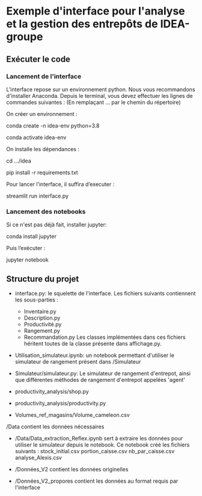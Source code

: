 # Exemple d'interface pour l'analyse et la gestion des entrepôts de IDEA-groupe

## Exécuter le code
### Lancement de l'interface
L'interface repose sur un environnement python. Nous vous recommandons d'installer Anaconda. Depuis le terminal, vous devez effectuer les lignes de commandes suivantes : 
(En remplaçant ... par le chemin du répertoire)

On créer un environnement :

conda create -n idea-env python=3.8

conda activate idea-env

On installe les dépendances :

cd .../idea

pip install -r requirements.txt

Pour lancer l'interface, il suffira d’executer :

streamlit run interface.py

### Lancement des notebooks

Si ce n'est pas déjà fait, installer jupyter: 

conda install jupyter

Puis l’exécuter :

jupyter notebook

## Structure du projet 

- interface.py: le squelette de l'interface. Les fichiers suivants contiennent les sous-parties :
    -   Inventaire.py
    -   Description.py
    -   Productivité.py
    -   Rangement.py
    -   Recommandation.py
    Les classes implémentées dans ces fichiers héritent toutes de la classe présente dans affichage.py.

- Utilisation_simulateur.ipynb: un notebook permettant d'utiliser le simulateur de rangement présent    dans /Simulateur

- Simulateur/simulateur.py: Le simulateur de rangement d'entrepot, ainsi que différentes méthodes de rangement d'entrepot appelées 'agent'

- productivity_analysis/shop.py

- productivity_analysis/productivity.py

- Volumes_ref_magasins/Volume_cameleon.csv

/Data contient les données nécessaires

- /Data/Data_extraction_Reflex.ipynb sert à extraire les données pour utiliser le simulateur depuis le notebook. Ce notebook créé les fichiers suivants :
    stock_initial.csv
    portion_caisse.csv
    nb_par_caisse.csv
    analyse_Alexis.csv

- /Données_V2 contient les données originelles
- /Données_V2_propores contient les données au format requis par l'interface


